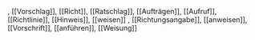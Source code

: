 , [[Vorschlag]], [[Richt]], [[Ratschlag]], [[Aufträgen]], [[Aufruf]], [[Richtlinie]], [[Hinweis]], [[weisen]]
, [[Richtungsangabe]], [[anweisen]], [[Vorschrift]], [[anführen]], [[Weisung]]